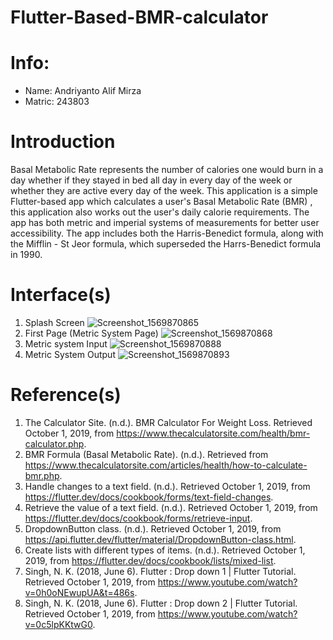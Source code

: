 # Flutter-Based-BMR-calculator

# Info: 
- Name: Andriyanto Alif Mirza
- Matric: 243803

# Introduction
Basal Metabolic Rate represents the number of calories one would burn in a day whether if they stayed in bed all day in every day of the week or whether they are active every day of the week. This application is a simple Flutter-based app which calculates a user's Basal Metabolic Rate (BMR) , this application also works out the user's daily calorie requirements. The app has both metric and imperial systems of measurements for better user accessibility. The app includes both the Harris-Benedict formula, along with the Mifflin - St Jeor formula, which superseded the Harrs-Benedict formula in 1990.

# Interface(s)
1. Splash Screen
![Screenshot_1569870865](https://user-images.githubusercontent.com/47703557/65936589-aa2aed00-e44f-11e9-9a45-d337ac49e8ba.png)
2. First Page (Metric System Page)
![Screenshot_1569870868](https://user-images.githubusercontent.com/47703557/65936642-cdee3300-e44f-11e9-98c3-0063b35d19ab.png)
3. Metric system Input
![Screenshot_1569870888](https://user-images.githubusercontent.com/47703557/65936658-e1010300-e44f-11e9-9d95-e7645ccf0d42.png)
4. Metric System Output
![Screenshot_1569870893](https://user-images.githubusercontent.com/47703557/65936681-fb3ae100-e44f-11e9-9746-79f2756ebb3c.png)



# Reference(s)
1. The Calculator Site. (n.d.). BMR Calculator For Weight Loss. Retrieved October 1, 2019, from https://www.thecalculatorsite.com/health/bmr-calculator.php.
2. BMR Formula (Basal Metabolic Rate). (n.d.). Retrieved from https://www.thecalculatorsite.com/articles/health/how-to-calculate-bmr.php.
3. Handle changes to a text field. (n.d.). Retrieved October 1, 2019, from https://flutter.dev/docs/cookbook/forms/text-field-changes.
4. Retrieve the value of a text field. (n.d.). Retrieved October 1, 2019, from https://flutter.dev/docs/cookbook/forms/retrieve-input.
5. DropdownButton class. (n.d.). Retrieved October 1, 2019, from https://api.flutter.dev/flutter/material/DropdownButton-class.html.
6. Create lists with different types of items. (n.d.). Retrieved October 1, 2019, from https://flutter.dev/docs/cookbook/lists/mixed-list. 
7. Singh, N. K. (2018, June 6). Flutter : Drop down 1 | Flutter Tutorial. Retrieved October 1, 2019, from https://www.youtube.com/watch?v=0h0oNEwupUA&t=486s.
8. Singh, N. K. (2018, June 6). Flutter : Drop down 2 | Flutter Tutorial. Retrieved October 1, 2019, from https://www.youtube.com/watch?v=0c5lpKKtwG0.
